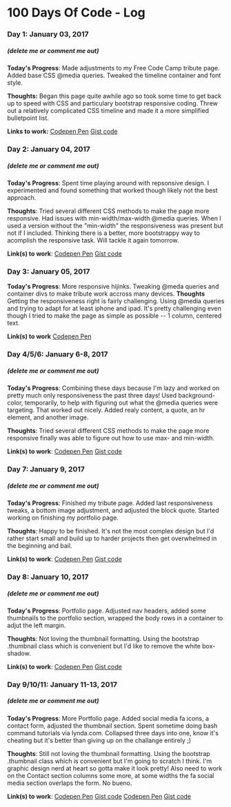 # 100 Days Of Code - Log

### Day 1: January 03, 2017 
##### (delete me or comment me out)

**Today's Progress**: Made adjustments to my Free Code Camp tribute page. Added base CSS @media queries. Tweaked the timeline container and font style. 

**Thoughts:** Began this page quite awhile ago so took some time to get back up to speed with CSS and particulary bootstrap responsive coding. Threw out a relatively complicated CSS timeline and made it a more simplified bulletpoint list.

**Links to work:** 
[Codepen Pen](http://codepen.io/amilkandcookies/pen/vGewdN)
[Gist code](https://gist.github.com/amelkisethian/d80846bf35f5fd462c8ef13789756d1d)

### Day 2: January 04, 2017 
##### (delete me or comment me out)

**Today's Progress**: Spent time playing around with repsonsive design. I experimented and found something that worked though likely not the best approach. 

**Thoughts**: Tried several different CSS methods to make the page more responsive. Had issues with min-width/max-width @media queries. When I used a version without the "min-width" the responsiveness was present but not if I included. Thinking there is a better, more bootstrappy way to acomplish the responsive task. Will tackle it again tomorrow.

**Link(s) to work**: 
[Codepen Pen](http://codepen.io/amilkandcookies/pen/vGewdN)
[Gist code](https://gist.github.com/amelkisethian/d80846bf35f5fd462c8ef13789756d1d)

### Day 3: January 05, 2017

**Today's Progress**: More responsive hijinks. Tweaking @meda queries and container divs to make tribute work accross many devices.
**Thoughts** Getting the responsiveness right is fairly challenging. Using @media queries and trying to adapt for at least iphone and ipad. It's pretty challenging even though I tried to make the page as simple as possible -- 1 column, centered text.

**Link(s) to work**
[Codepen Pen](http://codepen.io/amilkandcookies/pen/vGewdN)

### Day 4/5/6: January 6-8, 2017 
##### (delete me or comment me out)

**Today's Progress**: Combining these days because I'm lazy and worked on pretty much only responsiveness the past three days! Used background-color, temporarily, to help with figuring out what the @media queries were targeting. That worked out nicely. Added realy content, a quote, an hr element, and another image. 

**Thoughts**: Tried several different CSS methods to make the page more responsive finally was able to figure out how to use max- and min-width.

**Link(s) to work**: 
[Codepen Pen](https://codepen.io/amilkandcookies/pen/Xpbzqv)
[Gist code](https://gist.github.com/amelkisethian/ddc2a52d56bfce92c2ee5eb61018a8ae)

### Day 7: January 9, 2017 
##### (delete me or comment me out)

**Today's Progress**: Finished my tribute page. Added last responsiveness tweaks, a bottom image adjustment, and adjusted the block quote. Started working on finishing my portfolio page.

**Thoughts**: Happy to be finished. It's not the most complex design but I'd rather start small and build up to harder projects then get overwhelmed in the beginning and bail.

**Link(s) to work**: 
[Codepen Pen](https://codepen.io/amilkandcookies/pen/Xpbzqv)
[Gist code](https://gist.github.com/amelkisethian/ddc2a52d56bfce92c2ee5eb61018a8ae)

### Day 8: January 10, 2017 
##### (delete me or comment me out)

**Today's Progress**: Portfolio page. Adjusted nav headers, added some thumbnails to the portfolio section, wrapped the body rows in a container to adjut the left margin. 

**Thoughts**: Not loving the thumbnail formatting. Using the bootstrap .thumbnail class which is convenient but I'd like to remove the white box-shadow.

**Link(s) to work**: 
[Codepen Pen](http://codepen.io/amilkandcookies/pen/zBGaej)
[Gist code](https://gist.github.com/amelkisethian/e5f1d2094d310c7e1b6165519a506512)


### Day 9/10/11: January 11-13, 2017 
##### (delete me or comment me out)

**Today's Progress**: More Portfolio page. Added social media fa icons, a contact form, adjusted the thumbnail section. Spent sometime doing bash command tutorials via lynda.com. Collapsed three days into one, know it's cheating but it's better than giving up on the challange entirely ;)

**Thoughts**: Still not loving the thumbnail formatting. Using the bootstrap .thumbnail class which is convenient but I'm going to scratch I think. I'm graphic design nerd at heart so gotta make it look pretty! Also need to work on the Contact section columns some more, at some widths the fa social media section overlaps the form. No bueno. 

**Link(s) to work**: 
[Codepen Pen](http://codepen.io/amilkandcookies/pen/zBGaej)
[Gist code](https://gist.github.com/amelkisethian/e5f1d2094d310c7e1b6165519a506512)
[Codepen Pen](http://codepen.io/amilkandcookies/pen/zBGaej)
[Gist code](https://gist.github.com/amelkisethian/e5f1d2094d310c7e1b6165519a506512)

